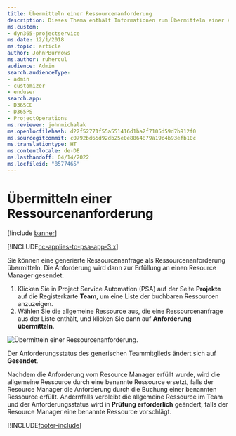 ```yaml
---
title: Übermitteln einer Ressourcenanforderung
description: Dieses Thema enthält Informationen zum Übermitteln einer Anforderung für eine Projektressource.
ms.custom:
- dyn365-projectservice
ms.date: 12/1/2018
ms.topic: article
author: JohnPBurrows
ms.author: ruhercul
audience: Admin
search.audienceType:
- admin
- customizer
- enduser
search.app:
- D365CE
- D365PS
- ProjectOperations
ms.reviewer: johnmichalak
ms.openlocfilehash: d22f52771f55a551416d1ba2f7105d59d7b912f0
ms.sourcegitcommit: c0792bd65d92db25e0e8864879a19c4b93efb10c
ms.translationtype: HT
ms.contentlocale: de-DE
ms.lasthandoff: 04/14/2022
ms.locfileid: "8577465"
---
```

# <a name="submitting-a-resource-request"></a>Übermitteln einer Ressourcenanforderung

[!include [banner](../includes/psa-now-project-operations.md)]

[!INCLUDE[cc-applies-to-psa-app-3.x](../includes/cc-applies-to-psa-app-3x.md)]

Sie können eine generierte Ressourcenanfrage als Ressourcenanforderung übermitteln. Die Anforderung wird dann zur Erfüllung an einen Resource Manager gesendet.

1. Klicken Sie in Project Service Automation (PSA) auf der Seite **Projekte** auf die Registerkarte **Team**, um eine Liste der buchbaren Ressourcen anzuzeigen. 
2. Wählen Sie die allgemeine Ressource aus, die eine Ressourcenanfrage aus der Liste enthält, und klicken Sie dann auf **Anforderung übermitteln**.

![Übermitteln einer Ressourcenanforderung.](media/RM-how-to-18.png)

Der Anforderungsstatus des generischen Teammitglieds ändert sich auf **Gesendet**.

Nachdem die Anforderung vom Resource Manager erfüllt wurde, wird die allgemeine Ressource durch eine benannte Ressource ersetzt, falls der Resource Manager die Anforderung durch die Buchung einer benannten Ressource erfüllt. Andernfalls verbleibt die allgemeine Ressource im Team und der Anforderungsstatus wird in **Prüfung erforderlich** geändert, falls der Resource Manager eine benannte Ressource vorschlägt.


[!INCLUDE[footer-include](../includes/footer-banner.md)]
